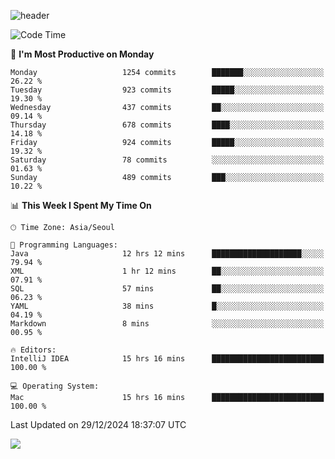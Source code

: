 ![header](https://capsule-render.vercel.app/api?type=Egg&color=timeAuto&height=300&section=header&text=PoPo&fontSize=90&animation=fadeIn)

  <!--START_SECTION:waka-->
![Code Time](http://img.shields.io/badge/Code%20Time-2%2C268%20hrs%2033%20mins-blue)

📅 **I'm Most Productive on Monday** 

```text
Monday                   1254 commits        ███████░░░░░░░░░░░░░░░░░░   26.22 % 
Tuesday                  923 commits         █████░░░░░░░░░░░░░░░░░░░░   19.30 % 
Wednesday                437 commits         ██░░░░░░░░░░░░░░░░░░░░░░░   09.14 % 
Thursday                 678 commits         ████░░░░░░░░░░░░░░░░░░░░░   14.18 % 
Friday                   924 commits         █████░░░░░░░░░░░░░░░░░░░░   19.32 % 
Saturday                 78 commits          ░░░░░░░░░░░░░░░░░░░░░░░░░   01.63 % 
Sunday                   489 commits         ███░░░░░░░░░░░░░░░░░░░░░░   10.22 % 
```


📊 **This Week I Spent My Time On** 

```text
🕑︎ Time Zone: Asia/Seoul

💬 Programming Languages: 
Java                     12 hrs 12 mins      ████████████████████░░░░░   79.94 % 
XML                      1 hr 12 mins        ██░░░░░░░░░░░░░░░░░░░░░░░   07.91 % 
SQL                      57 mins             ██░░░░░░░░░░░░░░░░░░░░░░░   06.23 % 
YAML                     38 mins             █░░░░░░░░░░░░░░░░░░░░░░░░   04.19 % 
Markdown                 8 mins              ░░░░░░░░░░░░░░░░░░░░░░░░░   00.95 % 

🔥 Editors: 
IntelliJ IDEA            15 hrs 16 mins      █████████████████████████   100.00 % 

💻 Operating System: 
Mac                      15 hrs 16 mins      █████████████████████████   100.00 % 
```


 Last Updated on 29/12/2024 18:37:07 UTC
<!--END_SECTION:waka-->



<img src="https://capsule-render.vercel.app/api?type=Egg&color=timeAuto&height=300&section=footer&text=PoPo&fontSize=90&animation=fadeIn&reversal=true" />
